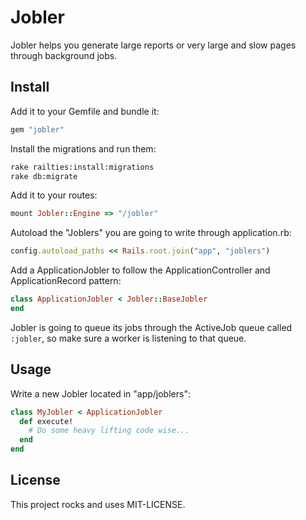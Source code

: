 # Jobler

Jobler helps you generate large reports or very large and slow pages through background jobs.

## Install

Add it to your Gemfile and bundle it:

```ruby
gem "jobler"
```

Install the migrations and run them:
```bash
rake railties:install:migrations
rake db:migrate
```

Add it to your routes:

```ruby
mount Jobler::Engine => "/jobler"
```

Autoload the "Joblers" you are going to write through application.rb:

```ruby
config.autoload_paths << Rails.root.join("app", "joblers")
```

Add a ApplicationJobler to follow the ApplicationController and ApplicationRecord pattern:
```ruby
class ApplicationJobler < Jobler::BaseJobler
end
```

Jobler is going to queue its jobs through the ActiveJob queue called `:jobler`, so make sure a worker is listening to that queue.

## Usage

Write a new Jobler located in "app/joblers":

```ruby
class MyJobler < ApplicationJobler
  def execute!
    # Do some heavy lifting code wise...
  end
end
```

## License

This project rocks and uses MIT-LICENSE.
